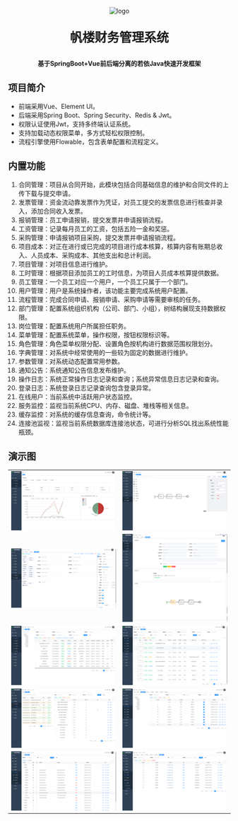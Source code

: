 <p align="center">
	<img alt="logo" src="https://oscimg.oschina.net/oscnet/up-d3d0a9303e11d522a06cd263f3079027715.png">
</p>
<h1 align="center" style="margin: 30px 0 30px; font-weight: bold;">帆楼财务管理系统</h1>
<h4 align="center">基于SpringBoot+Vue前后端分离的若依Java快速开发框架</h4>

[comment]: <> (<p align="center">)

[comment]: <> (	<a href="https://gitee.com/y_project/RuoYi-Vue/stargazers"><img src="https://gitee.com/y_project/RuoYi-Vue/badge/star.svg?theme=dark"></a>)

[comment]: <> (	<a href="https://gitee.com/y_project/RuoYi-Vue"><img src="https://img.shields.io/badge/RuoYi-v3.8.1-brightgreen.svg"></a>)

[comment]: <> (	<a href="https://gitee.com/y_project/RuoYi-Vue/blob/master/LICENSE"><img src="https://img.shields.io/github/license/mashape/apistatus.svg"></a>)

[comment]: <> (</p>)

## 项目简介

[comment]: <> (若依是一套全部开源的快速开发平台，毫无保留给个人及企业免费使用。)

* 前端采用Vue、Element UI。
* 后端采用Spring Boot、Spring Security、Redis & Jwt。
* 权限认证使用Jwt，支持多终端认证系统。
* 支持加载动态权限菜单，多方式轻松权限控制。  
* 流程引擎使用Flowable，包含表单配置和流程定义。  

## 内置功能

1.  合同管理：项目从合同开始，此模块包括合同基础信息的维护和合同文件的上传下载与提交申请。
2.  发票管理：资金流动靠发票作为凭证，对员工提交的发票信息进行核查并录入，添加合同收入发票。
3.  报销管理：员工申请报销，提交发票并申请报销流程。
4.  工资管理：记录每月员工的工资，包括五险一金和奖惩。
5.  采购管理：申请报销项目采购，提交发票并申请报销流程。
6.  项目成本：对正在进行或已完成的项目进行成本核算，核算内容有账期总收入、人员成本、采购成本、其他支出和总计利润。
7.  项目管理：对项目信息进行维护。
8.  工时管理：根据项目添加员工的工时信息，为项目人员成本核算提供数据。
9.  员工管理：一个员工对应一个用户，一个员工只属于一个部门。
10. 用户管理：用户是系统操作者，该功能主要完成系统用户配置。
11. 流程管理：完成合同申请、报销申请、采购申请等需要审核的任务。    
12. 部门管理：配置系统组织机构（公司、部门、小组），树结构展现支持数据权限。
13. 岗位管理：配置系统用户所属担任职务。
14. 菜单管理：配置系统菜单，操作权限，按钮权限标识等。
15. 角色管理：角色菜单权限分配、设置角色按机构进行数据范围权限划分。
16. 字典管理：对系统中经常使用的一些较为固定的数据进行维护。
17. 参数管理：对系统动态配置常用参数。
18. 通知公告：系统通知公告信息发布维护。
19. 操作日志：系统正常操作日志记录和查询；系统异常信息日志记录和查询。
20. 登录日志：系统登录日志记录查询包含登录异常。
21. 在线用户：当前系统中活跃用户状态监控。
22. 服务监控：监视当前系统CPU、内存、磁盘、堆栈等相关信息。
23. 缓存监控：对系统的缓存信息查询，命令统计等。
24. 连接池监视：监视当前系统数据库连接池状态，可进行分析SQL找出系统性能瓶颈。

[comment]: <> (22. 定时任务：在线（添加、修改、删除&#41;任务调度包含执行结果日志。)
[comment]: <> (13. 代码生成：前后端代码的生成（java、html、xml、sql）支持CRUD下载 。)
[comment]: <> (24. 系统接口：根据业务代码自动生成相关的api接口文档。)
[comment]: <> (27. 在线构建器：拖动表单元素生成相应的HTML代码。)


## 演示图

<table>
    <tr>
        <td><img src="https://raw.githubusercontent.com/Kasugano-Horou/financial_mng/master/picture/%E9%A6%96%E9%A1%B5.png"/></td>
        <td><img src="https://raw.githubusercontent.com/Kasugano-Horou/financial_mng/master/picture/%E6%B5%81%E7%A8%8B%E8%AE%BE%E8%AE%A1.png"/></td>
    </tr>
    <tr>
        <td><img src="https://raw.githubusercontent.com/Kasugano-Horou/financial_mng/master/picture/%E8%A1%A8%E5%8D%95%E9%85%8D%E7%BD%AE.png"/></td>
        <td><img src="https://raw.githubusercontent.com/Kasugano-Horou/financial_mng/master/picture/%E5%BE%85%E5%8A%9E%E6%B5%81%E7%A8%8B.png"/></td>
    </tr>
    <tr>
        <td><img src="https://raw.githubusercontent.com/Kasugano-Horou/financial_mng/master/picture/%E5%90%88%E5%90%8C.png"/></td>
        <td><img src="https://raw.githubusercontent.com/Kasugano-Horou/financial_mng/master/picture/%E5%8F%91%E7%A5%A8.png"/></td>
    </tr>
    <tr>
        <td><img src="https://raw.githubusercontent.com/Kasugano-Horou/financial_mng/master/picture/%E5%B7%A5%E6%97%B6.png"/></td>
        <td><img src="https://raw.githubusercontent.com/Kasugano-Horou/financial_mng/master/picture/%E7%94%A8%E6%88%B7.png"/></td>
    </tr>
    </tr>
	<tr>
        <td><img src="https://raw.githubusercontent.com/Kasugano-Horou/financial_mng/master/picture/%E8%8F%9C%E5%8D%95.png"/></td>
        <td><img src="https://raw.githubusercontent.com/Kasugano-Horou/financial_mng/master/picture/%E5%AD%97%E5%85%B8.png"/></td>
    </tr>
</table>
